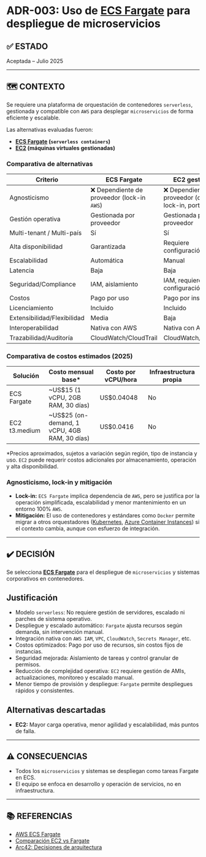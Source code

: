 # ADR-003: Uso de [ECS Fargate](https://aws.amazon.com/ecs/fargate/) para despliegue de microservicios

## ✅ ESTADO

Aceptada – Julio 2025

---

## 🗺️ CONTEXTO

Se requiere una plataforma de orquestación de contenedores `serverless`, gestionada y compatible con `AWS` para desplegar `microservicios` de forma eficiente y escalable.

Las alternativas evaluadas fueron:

- **[ECS Fargate](https://aws.amazon.com/ecs/fargate/) (`serverless containers`)**
- **[EC2](https://aws.amazon.com/ec2/) (máquinas virtuales gestionadas)**

### Comparativa de alternativas

| Criterio                | ECS Fargate         | EC2 gestionado         |
|------------------------|---------------------|------------------------|
| Agnosticismo           | ❌ Dependiente de proveedor (lock-in `AWS`)  | ❌ Dependiente de proveedor (cloud lock-in, portable) |
| Gestión operativa      | Gestionada por proveedor | Gestionada por proveedor         |
| Multi-tenant / Multi-país | Sí | Sí |
| Alta disponibilidad    | Garantizada         | Requiere configuración |
| Escalabilidad          | Automática          | Manual                 |
| Latencia               | Baja                | Baja                   |
| Seguridad/Compliance   | IAM, aislamiento    | IAM, requiere configuración |
| Costos                 | Pago por uso        | Pago por instancia     |
| Licenciamiento         | Incluido            | Incluido               |
| Extensibilidad/Flexibilidad | Media           | Baja                   |
| Interoperabilidad      | Nativa con AWS      | Nativa con AWS         |
| Trazabilidad/Auditoría | CloudWatch/CloudTrail | CloudWatch/CloudTrail |

### Comparativa de costos estimados (2025)

| Solución        | Costo mensual base* | Costo por vCPU/hora | Infraestructura propia |
|-----------------|---------------------|---------------------|-----------------------|
| ECS Fargate     | ~US$15 (1 vCPU, 2GB RAM, 30 días) | US$0.04048           | No                    |
| EC2 t3.medium   | ~US$25 (on-demand, 1 vCPU, 4GB RAM, 30 días) | US$0.0416            | No                    |

*Precios aproximados, sujetos a variación según región, tipo de instancia y uso. `EC2` puede requerir costos adicionales por almacenamiento, operación y alta disponibilidad.

### Agnosticismo, lock-in y mitigación

- **Lock-in:** `ECS Fargate` implica dependencia de `AWS`, pero se justifica por la operación simplificada, escalabilidad y menor mantenimiento en un entorno 100% `AWS`.
- **Mitigación:** El uso de contenedores y estándares como `Docker` permite migrar a otros orquestadores ([Kubernetes](https://kubernetes.io/), [Azure Container Instances](https://azure.microsoft.com/en-us/services/container-instances/)) si el contexto cambia, aunque con esfuerzo de integración.

---

## ✔️ DECISIÓN

Se selecciona **[ECS Fargate](https://aws.amazon.com/ecs/fargate/)** para el despliegue de `microservicios` y sistemas corporativos en contenedores.

## Justificación

- Modelo `serverless`: No requiere gestión de servidores, escalado ni parches de sistema operativo.
- Despliegue y escalado automático: `Fargate` ajusta recursos según demanda, sin intervención manual.
- Integración nativa con `AWS IAM`, `VPC`, `CloudWatch`, `Secrets Manager`, etc.
- Costos optimizados: Pago por uso de recursos, sin costos fijos de instancias.
- Seguridad mejorada: Aislamiento de tareas y control granular de permisos.
- Reducción de complejidad operativa: `EC2` requiere gestión de AMIs, actualizaciones, monitoreo y escalado manual.
- Menor tiempo de provisión y despliegue: `Fargate` permite despliegues rápidos y consistentes.

## Alternativas descartadas

- **EC2:** Mayor carga operativa, menor agilidad y escalabilidad, más puntos de falla.

---

## ⚠️ CONSECUENCIAS

- Todos los `microservicios` y sistemas se despliegan como tareas Fargate en ECS.
- El equipo se enfoca en desarrollo y operación de servicios, no en infraestructura.

---

## 📚 REFERENCIAS

- [AWS ECS Fargate](https://aws.amazon.com/fargate/)
- [Comparación EC2 vs Fargate](https://aws.amazon.com/blogs/containers/should-you-use-amazon-ecs-or-amazon-ec2/)
- [Arc42: Decisiones de arquitectura](https://arc42.org/decision/)
